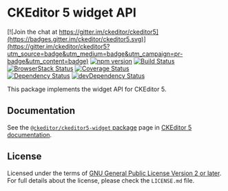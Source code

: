CKEditor 5 widget API
========================================

[![Join the chat at https://gitter.im/ckeditor/ckeditor5](https://badges.gitter.im/ckeditor/ckeditor5.svg)](https://gitter.im/ckeditor/ckeditor5?utm_source=badge&utm_medium=badge&utm_campaign=pr-badge&utm_content=badge)
[![npm version](https://badge.fury.io/js/%40ckeditor%2Fckeditor5-widget.svg)](https://www.npmjs.com/package/@ckeditor/ckeditor5-widget)
[![Build Status](https://travis-ci.org/ckeditor/ckeditor5-widget.svg?branch=master)](https://travis-ci.org/ckeditor/ckeditor5-widget)
[![BrowserStack Status](https://automate.browserstack.com/automate/badge.svg?badge_key=d3hvenZqQVZERFQ5d09FWXdyT0ozVXhLaVltRFRjTTUyZGpvQWNmWVhUUT0tLUZqNlJ1YWRUd0RvdEVOaEptM1B2Q0E9PQ==--c9d3dee40b9b4471ff3fb516d9ecf8d09292c7e0)](https://automate.browserstack.com/public-build/d3hvenZqQVZERFQ5d09FWXdyT0ozVXhLaVltRFRjTTUyZGpvQWNmWVhUUT0tLUZqNlJ1YWRUd0RvdEVOaEptM1B2Q0E9PQ==--c9d3dee40b9b4471ff3fb516d9ecf8d09292c7e0)
[![Coverage Status](https://coveralls.io/repos/github/ckeditor/ckeditor5-widget/badge.svg?branch=master)](https://coveralls.io/github/ckeditor/ckeditor5-widget?branch=master)
<br>
[![Dependency Status](https://david-dm.org/ckeditor/ckeditor5-widget/status.svg)](https://david-dm.org/ckeditor/ckeditor5-widget)
[![devDependency Status](https://david-dm.org/ckeditor/ckeditor5-widget/dev-status.svg)](https://david-dm.org/ckeditor/ckeditor5-widget?type=dev)

This package implements the widget API for CKEditor 5.

## Documentation

See the [`@ckeditor/ckeditor5-widget` package](https://ckeditor.com/docs/ckeditor5/latest/api/widget.html) page in [CKEditor 5 documentation](https://ckeditor.com/docs/ckeditor5/latest/).

## License

Licensed under the terms of [GNU General Public License Version 2 or later](http://www.gnu.org/licenses/gpl.html). For full details about the license, please check the `LICENSE.md` file.
